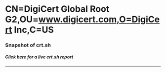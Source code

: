# CN=DigiCert Global Root G2,OU=www.digicert.com,O=DigiCert Inc,C=US
### Snapshot of crt.sh
##### Click [here](https://crt.sh/?q=Serial_0D23474192830C8D307AF9FDEB7B3127) for a live crt.sh report

---
